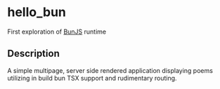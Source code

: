 # hello_bun

First exploration of [BunJS](https://bun.sh/docs/quickstart) runtime

## Description

A simple multipage, server side rendered application displaying poems utilizing in build bun TSX support and rudimentary routing.